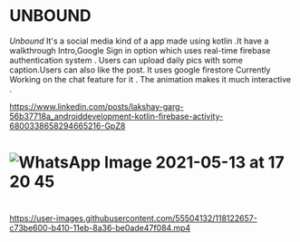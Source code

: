 # UNBOUND 
*Unbound*
It's a social media kind of a app made using kotlin .It have a walkthrough Intro,Google Sign in option which uses real-time firebase authentication system . Users can upload daily pics with some caption.Users can also like the post. It uses google firestore
Currently Working on the chat feature for it .
The animation makes it much interactive .



https://www.linkedin.com/posts/lakshay-garg-56b37718a_androiddevelopment-kotlin-firebase-activity-6800338658294665216-GpZ8



# ![WhatsApp Image 2021-05-13 at 17 20 45](https://user-images.githubusercontent.com/55504132/118121902-bdfe4980-b40f-11eb-903a-7d07de9c1779.jpeg)
# 
https://user-images.githubusercontent.com/55504132/118122657-c73be600-b410-11eb-8a36-be0ade47f084.mp4

